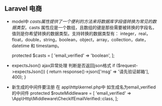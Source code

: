 ## Laravel 电商

- model中
    $casts 属性提供了一个便利的方法来将数据库字段值转换为常见的数据类型，$casts 属性应是一个数组，且数组的键是那些需要被转换的字段名，值则是你希望转换的数据类型。支持转换的数据类型有： integer，real，float，double，string，boolean，object，array，collection，date，datetime 和 timestamp。

    protected $casts = [
        'email_verified' => 'boolean',
    ];

- expectsJson() ajax异常处理
    判断是否返回json格式
    if ($request->expectsJson()) {
        return response()->json(['msg' => '请先验证邮箱'], 400);
    }
- 新生成的中间件要注册
    在 app\http\kernel.php中
    如生成名为email_verified的中间件
    protected $routeMiddleware = [
        'email_verified' => \App\Http\Middleware\CheckIfEmailVerified::class,
    ];